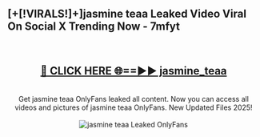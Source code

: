 <h2>[+[!VIRALS!]+]jasmine teaa Leaked Video Viral On Social X Trending Now - 7mfyt</h2>
<br>
<div align="center">
<h2><a href="https://libra.edu.pl?jasmine_teaa" rel="nofollow">🔴 CLICK HERE 🌐==►► jasmine_teaa</a></h2>
<br>
Get jasmine teaa OnlyFans leaked all content. Now you can access all videos and pictures of jasmine teaa OnlyFans. New Updated Files 2025!
<br>
<br>
<a href="https://libra.edu.pl?jasmine_teaa" rel="nofollow" data-target="animated-image.originalLink"><img src="https://i.ibb.co.com/WyWwxjT/player-gif2.gif" alt="jasmine teaa Leaked OnlyFans" style="max-width: 100%; display: inline-block;" data-target="animated-image.originalImage"></a>
</div>
<br>